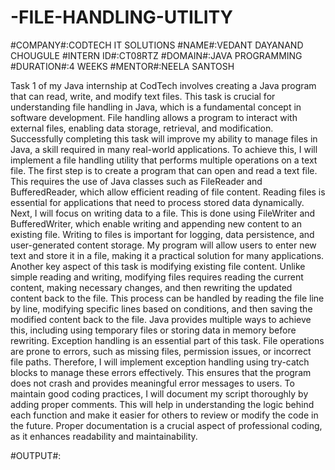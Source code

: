 # -FILE-HANDLING-UTILITY

#COMPANY#:CODTECH IT SOLUTIONS
#NAME#:VEDANT DAYANAND CHOUGULE
#INTERN ID#:CT08RTZ
#DOMAIN#:JAVA PROGRAMMING
#DURATION#:4 WEEKS
#MENTOR#:NEELA SANTOSH

Task 1 of my Java internship at CodTech involves creating a Java program that can read, write, and modify text files. This task is crucial for understanding file handling in Java, which is a fundamental concept in software development. File handling allows a program to interact with external files, enabling data storage, retrieval, and modification. Successfully completing this task will improve my ability to manage files in Java, a skill required in many real-world applications.
To achieve this, I will implement a file handling utility that performs multiple operations on a text file. The first step is to create a program that can open and read a text file. This requires the use of Java classes such as FileReader and BufferedReader, which allow efficient reading of file content. Reading files is essential for applications that need to process stored data dynamically.
Next, I will focus on writing data to a file. This is done using FileWriter and BufferedWriter, which enable writing and appending new content to an existing file. Writing to files is important for logging, data persistence, and user-generated content storage. My program will allow users to enter new text and store it in a file, making it a practical solution for many applications.
Another key aspect of this task is modifying existing file content. Unlike simple reading and writing, modifying files requires reading the current content, making necessary changes, and then rewriting the updated content back to the file. This process can be handled by reading the file line by line, modifying specific lines based on conditions, and then saving the modified content back to the file. Java provides multiple ways to achieve this, including using temporary files or storing data in memory before rewriting.
Exception handling is an essential part of this task. File operations are prone to errors, such as missing files, permission issues, or incorrect file paths. Therefore, I will implement exception handling using try-catch blocks to manage these errors effectively. This ensures that the program does not crash and provides meaningful error messages to users.
To maintain good coding practices, I will document my script thoroughly by adding proper comments. This will help in understanding the logic behind each function and make it easier for others to review or modify the code in the future. Proper documentation is a crucial aspect of professional coding, as it enhances readability and maintainability.

#OUTPUT#:
